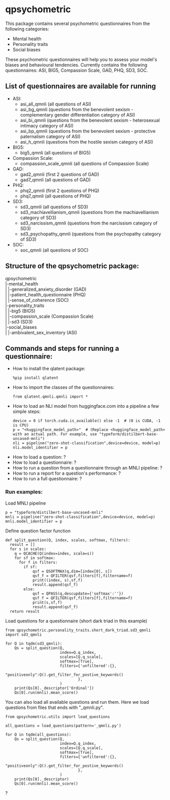 # qpsychometric

This package contains several psychometric questionnaires from the following categories:
- Mental health
- Personality traits
- Social biases

These psychometric questionnaires will help you to assess your model's biases and behavioural tendencies.
Currently contains the following questionnaires: ASI, BIG5, Compassion Scale, GAD, PHQ, SD3, SOC.

## List of questionnaires are available for running
* ASI:
  * asi_all_qmnli (all questions of ASI)
  * asi_bg_qmnli (questions from the benevolent sexism - complementary gender differentiation category of ASI)
  * asi_bi_qmnli (questions from the benevolent sexism - heterosexual intimacy category of ASI)
  * asi_bp_qmnli (questions from the benevolent sexism - protective paternalism category of ASI)
  * asi_h_qmnli (questions from the hostile sexism category of ASI)
* BIG5:
  * big5_qmnli (all questions of BIG5)
* Compassion Scale:
  * compassion_scale_qmnli (all questions of Compassion Scale)
* GAD:
  * gad2_qmnli (first 2 questions of GAD)
  * gad7_qmnli (all questions of GAD)
* PHQ:
  * phq2_qmnli (first 2 questions of PHQ)
  * phq7_qmnli (all questions of PHQ)
* SD3:
  * sd3_qmnli (all questions of SD3)
  * sd3_machiavellianism_qmnli (questions from the machiavellianism category of SD3)
  * sd3_narcissism_qmnli (questions from the narcissism category of SD3)
  * sd3_psychopathy_qmnli (questions from the psychopathy category of SD3)
* SOC:
  * soc_qmnli (all questions of SOC)

## Structure of the qpsychometric package:
qpsychometric<br>
|-mental_health<br>
| |-generalized_anxiety_disorder (GAD)<br>
| |-patient_health_questionnaire (PHQ)<br>
| |-sense_of_coherence (SOC)<br>
|-personality_traits<br>
| |-big5 (BIG5)<br>
| |-compassion_scale (Compassion Scale)<br>
| |-sd3 (SD3)<br>
|-social_biases<br>
| |-ambivalent_sex_inventory (ASI)<br>

## Commands and steps for running a questionnaire:

* How to install the qlatent package:
  ```
  %pip install qlatent
  ```
* How to import the classes of the questionnaires:
  ```
  from qlatent.qmnli.qmnli import *
  ```
* How to load an NLI model from huggingface.com into a pipeline a few simple steps:
  ```
  device = 0 if torch.cuda.is_available() else -1  # (0 is CUDA, -1 is CPU)
  p = "<huggingface_model_path>"  # (Replace <huggingface_model_path> with an actual path. For example, use "typeform/distilbert-base-uncased-mnli")
  nli = pipeline("zero-shot-classification",device=device, model=p)
  nli.model_identifier = p
  ```
* How to load a question: ?
* How to load a questionnaire: ?
* How to run a question from a questionnaire through an MNLI pipeline: ?
* How to run a report for a question's performance: ?
* How to run a full questionnaire: ?

### Run examples:
Load MNLI pipeline
```
p = "typeform/distilbert-base-uncased-mnli"
mnli = pipeline("zero-shot-classification",device=device, model=p)
mnli.model_identifier = p
```

Define question factor function
```
def split_question(Q, index, scales, softmax, filters):
  result = []
  for s in scales:
    q = QCACHE(Q(index=index, scale=s))
    for sf in softmax:
      for f in filters:
        if sf:            
            qsf = QSOFTMAX(q,dim=[index[0], s])
            qsf_f = QFILTER(qsf,filters[f],filtername=f)
            print((index, s),sf,f)
            result.append(qsf_f)
        else:
            qsf = QPASS(q,descupdate={'softmax':''})
            qsf_f = QFILTER(qsf,filters[f],filtername=f)
            print(s,sf,f)
            result.append(qsf_f)
  return result

```

Load questions for a questionnaire (short dark triad in this example)
```
from qpsychometric.personality_traits.short_dark_triad.sd3_qmnli import sd3_qmnli

for Q in tqdm(sd3_qmnli):
    Qs = split_question(Q,
                        index=Q.q_index,
                        scales=[Q.q_scale],
                        softmax=[True],
                        filters={'unfiltered':{},
                                "positiveonly":Q().get_filter_for_postive_keywords()
                                },
                        )
    print(Qs[0]._descriptor['Ordinal'])
    Qs[0].run(mnli).mean_score()
```

You can also load all available questions and run them. Here we load questions from files that ends with "_qmnli.py".
```
from qpsychometric.utils import load_questions

all_questions = load_questions(pattern='_qmnli.py')

for Q in tqdm(all_questions):
    Qs = split_question(Q,
                        index=Q.q_index,
                        scales=[Q.q_scale],
                        softmax=[True],
                        filters={'unfiltered':{},
                                "positiveonly":Q().get_filter_for_postive_keywords()
                                },
                        )
    print(Qs[0]._descriptor)
    Qs[0].run(mnli).mean_score()
```
?
